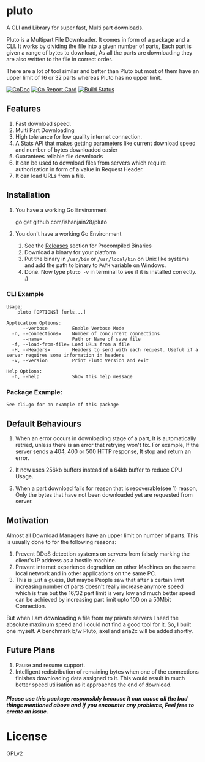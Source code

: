 # pluto
A CLI and Library for super fast, Multi part downloads.

Pluto is a Multipart File Downloader. It comes in form of a package and a CLI. It works by dividing the file into a given number of parts, Each part is given a range of bytes to download, As all the parts are downloading they are also written to the file in correct order.

There are a lot of tool similar and better than Pluto but most of them have an upper limit of 16 or 32 parts whereas Pluto has no upper limit.

[![GoDoc](https://godoc.org/github.com/ishanjain28/pluto/pluto?status.svg)](https://godoc.org/github.com/ishanjain28/pluto/pluto) 
[![Go Report Card](https://goreportcard.com/badge/github.com/ishanjain28/pluto)](https://goreportcard.com/report/github.com/ishanjain28/pluto)
[![Build Status](https://travis-ci.org/ishanjain28/pluto.svg?branch=master)](https://travis-ci.org/ishanjain28/pluto)

## Features

1. Fast download speed.
2. Multi Part Downloading
3. High tolerance for low quality internet connection. 
4. A Stats API that makes getting parameters like current download speed and number of bytes downloaded easier
5. Guarantees reliable file downloads
6. It can be used to download files from servers which require authorization in form of a value in Request Header.
7. It can load URLs from a file.


## Installation

1. You have a working Go Environment

	go get github.com/ishanjain28/pluto

2. You don't have a working Go Environment 
   1. See the [Releases](https://github.com/ishanjain28/pluto/releases) section for Precompiled Binaries
   2. Download a binary for your platform
   3. Put the binary in `/usr/bin` or `/usr/local/bin` on Unix like systems and add the path to binary to `PATH` variable on Windows.
   4. Done. Now type `pluto -v` in terminal to see if it is installed correctly. :)


### CLI Example
	Usage:
		pluto [OPTIONS] [urls...]

	Application Options:
	      --verbose         Enable Verbose Mode
	  -n, --connections=    Number of concurrent connections
	      --name=           Path or Name of save file
	  -f, --load-from-file= Load URLs from a file
	  -H, --Headers=        Headers to send with each request. Useful if a server requires some information in headers
	  -v, --version         Print Pluto Version and exit

	Help Options:
	  -h, --help            Show this help message

### Package Example:

	See cli.go for an example of this package


## Default Behaviours

1. When an error occurs in downloading stage of a part, It is automatically retried, unless there is an error that retrying won't fix. For example, If the server sends a 404, 400 or 500 HTTP response, It stop and return an error.

2. It now uses 256kb buffers instead of a 64kb buffer to reduce CPU Usage. 

3. When a part download fails for reason that is recoverable(see 1) reason, Only the bytes that have not been downloaded yet are requested from server.


## Motivation

Almost all Download Managers have an upper limit on number of parts. This is usually done to for the following reasons:

1. Prevent DDoS detection systems on servers from falsely marking the client's IP address as a hostile machine.
2. Prevent internet experience degradtion on other Machines on the same local network and in other applications on the same PC.
3. This is just a guess, But maybe People saw that after a certain limit increasing number of parts doesn't really increase anymore speed which is true but the 16/32 part limit is very low and much better speed can be achieved by increasing part limit upto 100 on a 50Mbit Connection.

But when I am downloading a file from my private servers I need the absolute maximum speed and I could not find a good tool for it. So, I built one myself. A benchmark b/w Pluto, axel and aria2c will be added shortly. 

## Future Plans

1. Pause and resume support.
2. Intelligent redistribution of remaining bytes when one of the connections finishes downloading data assigned to it. This would result in much better speed utilisation as it approaches the end of download.


##### Please use this package responsibly because it can cause all the bad things mentioned above and if you encounter any problems, Feel free to create an issue.

# License 

GPLv2